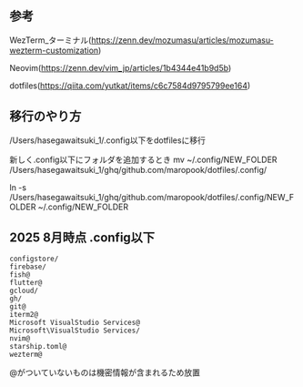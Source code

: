 ## 参考
WezTerm_ターミナル(https://zenn.dev/mozumasu/articles/mozumasu-wezterm-customization)

Neovim(https://zenn.dev/vim_jp/articles/1b4344e41b9d5b)

dotfiles(https://qiita.com/yutkat/items/c6c7584d9795799ee164)

## 移行のやり方
/Users/hasegawaitsuki_1/.config以下をdotfilesに移行

新しく.config以下にフォルダを追加するとき
mv ~/.config/NEW_FOLDER /Users/hasegawaitsuki_1/ghq/github.com/maropook/dotfiles/.config/

ln -s /Users/hasegawaitsuki_1/ghq/github.com/maropook/dotfiles/.config/NEW_FOLDER ~/.config/NEW_FOLDER


## 2025 8月時点 .config以下
```
configstore/
firebase/
fish@
flutter@
gcloud/
gh/
git@
iterm2@
Microsoft VisualStudio Services@
Microsoft\VisualStudio Services/
nvim@
starship.toml@
wezterm@
```
@がついていないものは機密情報が含まれるため放置